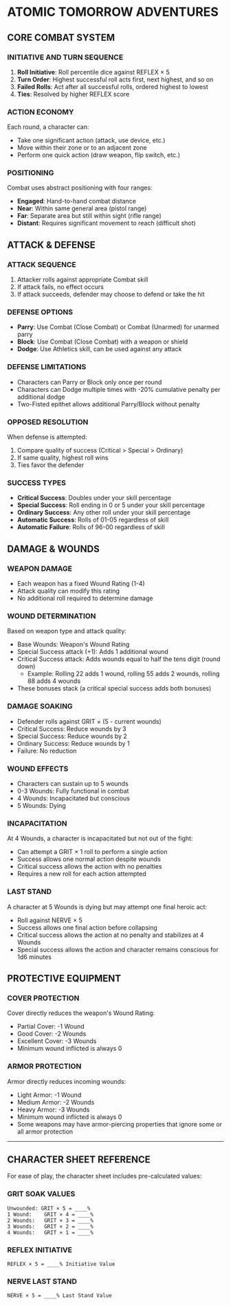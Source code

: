 # ATOMIC TOMORROW ADVENTURES
## CORE COMBAT SYSTEM

### INITIATIVE AND TURN SEQUENCE
1. **Roll Initiative**: Roll percentile dice against REFLEX × 5
2. **Turn Order**: Highest successful roll acts first, next highest, and so on
3. **Failed Rolls**: Act after all successful rolls, ordered highest to lowest
4. **Ties**: Resolved by higher REFLEX score

### ACTION ECONOMY
Each round, a character can:
- Take one significant action (attack, use device, etc.)
- Move within their zone or to an adjacent zone
- Perform one quick action (draw weapon, flip switch, etc.)

### POSITIONING
Combat uses abstract positioning with four ranges:
- **Engaged**: Hand-to-hand combat distance
- **Near**: Within same general area (pistol range)
- **Far**: Separate area but still within sight (rifle range)
- **Distant**: Requires significant movement to reach (difficult shot)

## ATTACK & DEFENSE

### ATTACK SEQUENCE
1. Attacker rolls against appropriate Combat skill
2. If attack fails, no effect occurs
3. If attack succeeds, defender may choose to defend or take the hit

### DEFENSE OPTIONS
- **Parry**: Use Combat (Close Combat) or Combat (Unarmed) for unarmed parry
- **Block**: Use Combat (Close Combat) with a weapon or shield
- **Dodge**: Use Athletics skill, can be used against any attack

### DEFENSE LIMITATIONS
- Characters can Parry or Block only once per round
- Characters can Dodge multiple times with -20% cumulative penalty per additional dodge
- Two-Fisted epithet allows additional Parry/Block without penalty

### OPPOSED RESOLUTION
When defense is attempted:
1. Compare quality of success (Critical > Special > Ordinary)
2. If same quality, highest roll wins
3. Ties favor the defender

### SUCCESS TYPES
- **Critical Success**: Doubles under your skill percentage
- **Special Success**: Roll ending in 0 or 5 under your skill percentage
- **Ordinary Success**: Any other roll under your skill percentage
- **Automatic Success**: Rolls of 01-05 regardless of skill
- **Automatic Failure**: Rolls of 96-00 regardless of skill

## DAMAGE & WOUNDS

### WEAPON DAMAGE
- Each weapon has a fixed Wound Rating (1-4)
- Attack quality can modify this rating
- No additional roll required to determine damage

### WOUND DETERMINATION
Based on weapon type and attack quality:
- Base Wounds: Weapon's Wound Rating
- Special Success attack (+1): Adds 1 additional wound
- Critical Success attack: Adds wounds equal to half the tens digit (round down)
  - Example: Rolling 22 adds 1 wound, rolling 55 adds 2 wounds, rolling 88 adds 4 wounds
- These bonuses stack (a critical special success adds both bonuses)

### DAMAGE SOAKING
- Defender rolls against GRIT × (5 - current wounds)
- Critical Success: Reduce wounds by 3
- Special Success: Reduce wounds by 2
- Ordinary Success: Reduce wounds by 1
- Failure: No reduction

### WOUND EFFECTS
- Characters can sustain up to 5 wounds
- 0-3 Wounds: Fully functional in combat
- 4 Wounds: Incapacitated but conscious
- 5 Wounds: Dying

### INCAPACITATION
At 4 Wounds, a character is incapacitated but not out of the fight:
- Can attempt a GRIT × 1 roll to perform a single action
- Success allows one normal action despite wounds
- Critical success allows the action with no penalties
- Requires a new roll for each action attempted

### LAST STAND
A character at 5 Wounds is dying but may attempt one final heroic act:
- Roll against NERVE × 5
- Success allows one final action before collapsing
- Critical success allows the action at no penalty and stabilizes at 4 Wounds
- Special success allows the action and character remains conscious for 1d6 minutes

## PROTECTIVE EQUIPMENT

### COVER PROTECTION
Cover directly reduces the weapon's Wound Rating:
- Partial Cover: -1 Wound
- Good Cover: -2 Wounds
- Excellent Cover: -3 Wounds
- Minimum wound inflicted is always 0

### ARMOR PROTECTION
Armor directly reduces incoming wounds:
- Light Armor: -1 Wound
- Medium Armor: -2 Wounds
- Heavy Armor: -3 Wounds
- Minimum wound inflicted is always 0
- Some weapons may have armor-piercing properties that ignore some or all armor protection

---

## CHARACTER SHEET REFERENCE
For ease of play, the character sheet includes pre-calculated values:

### GRIT SOAK VALUES
```
Unwounded: GRIT × 5 = ____%
1 Wound:    GRIT × 4 = ____%
2 Wounds:   GRIT × 3 = ____%
3 Wounds:   GRIT × 2 = ____%
4 Wounds:   GRIT × 1 = ____%
```

### REFLEX INITIATIVE
```
REFLEX × 5 = ____% Initiative Value
```

### NERVE LAST STAND
```
NERVE × 5 = ____% Last Stand Value
```

